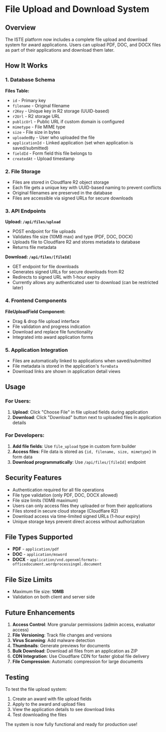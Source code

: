# File Upload and Download System

## Overview

The ISTE platform now includes a complete file upload and download system for award applications. Users can upload PDF, DOC, and DOCX files as part of their applications and download them later.

## How It Works

### 1. Database Schema

**Files Table:**

- `id` - Primary key
- `filename` - Original filename
- `r2Key` - Unique key in R2 storage (UUID-based)
- `r2Url` - R2 storage URL
- `publicUrl` - Public URL if custom domain is configured
- `mimetype` - File MIME type
- `size` - File size in bytes
- `uploadedBy` - User who uploaded the file
- `applicationId` - Linked application (set when application is saved/submitted)
- `fieldId` - Form field this file belongs to
- `createdAt` - Upload timestamp

### 2. File Storage

- Files are stored in Cloudflare R2 object storage
- Each file gets a unique key with UUID-based naming to prevent conflicts
- Original filenames are preserved in the database
- Files are accessible via signed URLs for secure downloads

### 3. API Endpoints

**Upload: `/api/files/upload`**

- POST endpoint for file uploads
- Validates file size (10MB max) and type (PDF, DOC, DOCX)
- Uploads file to Cloudflare R2 and stores metadata to database
- Returns file metadata

**Download: `/api/files/[fileId]`**

- GET endpoint for file downloads
- Generates signed URLs for secure downloads from R2
- Redirects to signed URL with 1-hour expiry
- Currently allows any authenticated user to download (can be restricted later)

### 4. Frontend Components

**FileUploadField Component:**

- Drag & drop file upload interface
- File validation and progress indication
- Download and replace file functionality
- Integrated into award application forms

### 5. Application Integration

- Files are automatically linked to applications when saved/submitted
- File metadata is stored in the application's `formData`
- Download links are shown in application detail views

## Usage

### For Users:

1. **Upload**: Click "Choose File" in file upload fields during application
2. **Download**: Click "Download" button next to uploaded files in application details

### For Developers:

1. **Add file fields**: Use `file_upload` type in custom form builder
2. **Access files**: File data is stored as `{id, filename, size, mimetype}` in form data
3. **Download programmatically**: Use `/api/files/[fileId]` endpoint

## Security Features

- Authentication required for all file operations
- File type validation (only PDF, DOC, DOCX allowed)
- File size limits (10MB maximum)
- Users can only access files they uploaded or from their applications
- Files stored in secure cloud storage (Cloudflare R2)
- Download access via time-limited signed URLs (1-hour expiry)
- Unique storage keys prevent direct access without authorization

## File Types Supported

- **PDF** - `application/pdf`
- **DOC** - `application/msword`
- **DOCX** - `application/vnd.openxmlformats-officedocument.wordprocessingml.document`

## File Size Limits

- Maximum file size: **10MB**
- Validation on both client and server side

## Future Enhancements

1. **Access Control**: More granular permissions (admin access, evaluator access)
2. **File Versioning**: Track file changes and versions
3. **Virus Scanning**: Add malware detection
4. **Thumbnails**: Generate previews for documents
5. **Bulk Download**: Download all files from an application as ZIP
6. **CDN Integration**: Use Cloudflare CDN for faster global file delivery
7. **File Compression**: Automatic compression for large documents

## Testing

To test the file upload system:

1. Create an award with file upload fields
2. Apply to the award and upload files
3. View the application details to see download links
4. Test downloading the files

The system is now fully functional and ready for production use!
